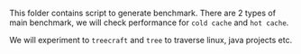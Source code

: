 
This folder contains script to generate benchmark. There are 2 types of main benchmark, we will check performance for `cold cache` and `hot cache`.

We will experiment to `treecraft` and `tree` to traverse linux, java projects etc.
